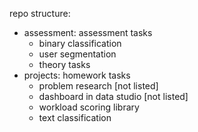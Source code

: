 repo structure:
- assessment: assessment tasks
  - binary classification
  - user segmentation
  - theory tasks
- projects: homework tasks
  - problem research [not listed]
  - dashboard in data studio [not listed]
  - workload scoring library
  - text classification
